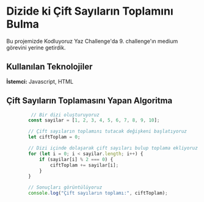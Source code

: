 # Dizide ki Çift Sayıların Toplamını Bulma
Bu projemizde Kodluyoruz Yaz Challenge'da 9. challenge'ın medium görevini yerine getirdik.



## Kullanılan Teknolojiler

**İstemci:** Javascript, HTML


  
## Çift Sayıların Toplamasını Yapan Algoritma

```javascript
         // Bir dizi oluşturuyoruz
        const sayilar = [1, 2, 3, 4, 5, 6, 7, 8, 9, 10];

        // Çift sayıların toplamını tutacak değişkeni başlatıyoruz
        let ciftToplam = 0;

        // Dizi içinde dolaşarak çift sayıları bulup toplama ekliyoruz
        for (let i = 0; i < sayilar.length; i++) {
            if (sayilar[i] % 2 === 0) {
                ciftToplam += sayilar[i];
            }
        }

        // Sonuçları görüntülüyoruz
        console.log("Çift sayıların toplamı:", ciftToplam);
```

